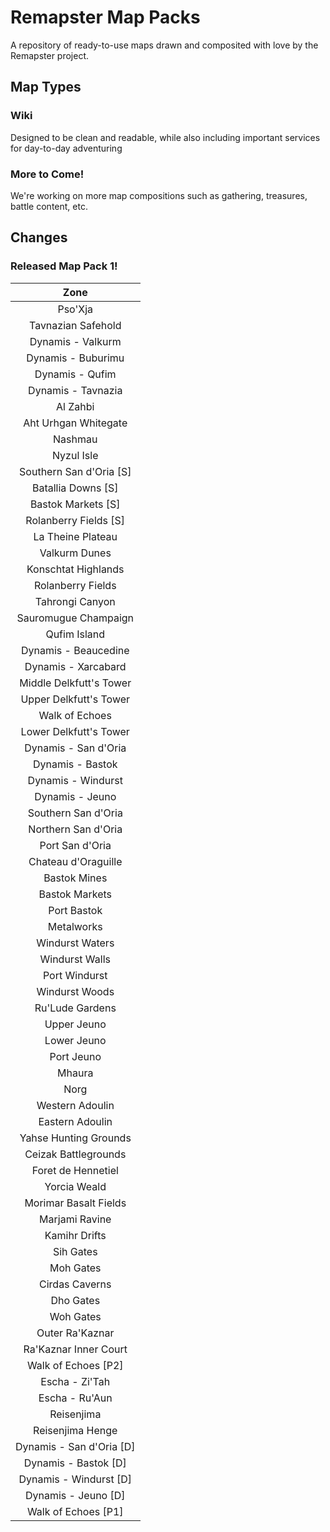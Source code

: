 # Remapster Map Packs

A repository of ready-to-use maps drawn and composited with love by the Remapster project.

## Map Types

### Wiki
Designed to be clean and readable, while also including important services for day-to-day adventuring

### More to Come!
We're working on more map compositions such as gathering, treasures, battle content, etc.

## Changes

### Released Map Pack 1!
| Zone |
| :---: |
| Pso'Xja |
| Tavnazian Safehold |
| Dynamis - Valkurm |
| Dynamis - Buburimu |
| Dynamis - Qufim |
| Dynamis - Tavnazia |
| Al Zahbi |
| Aht Urhgan Whitegate |
| Nashmau |
| Nyzul Isle |
| Southern San d'Oria [S] |
| Batallia Downs [S] |
| Bastok Markets [S] |
| Rolanberry Fields [S] |
| La Theine Plateau |
| Valkurm Dunes |
| Konschtat Highlands |
| Rolanberry Fields |
| Tahrongi Canyon |
| Sauromugue Champaign |
| Qufim Island |
| Dynamis - Beaucedine |
| Dynamis - Xarcabard |
| Middle Delkfutt's Tower |
| Upper Delkfutt's Tower |
| Walk of Echoes |
| Lower Delkfutt's Tower |
| Dynamis - San d'Oria |
| Dynamis - Bastok |
| Dynamis - Windurst |
| Dynamis - Jeuno |
| Southern San d'Oria |
| Northern San d'Oria |
| Port San d'Oria |
| Chateau d'Oraguille |
| Bastok Mines |
| Bastok Markets |
| Port Bastok |
| Metalworks |
| Windurst Waters |
| Windurst Walls |
| Port Windurst |
| Windurst Woods |
| Ru'Lude Gardens |
| Upper Jeuno |
| Lower Jeuno |
| Port Jeuno |
| Mhaura |
| Norg |
| Western Adoulin |
| Eastern Adoulin |
| Yahse Hunting Grounds |
| Ceizak Battlegrounds |
| Foret de Hennetiel |
| Yorcia Weald |
| Morimar Basalt Fields |
| Marjami Ravine |
| Kamihr Drifts |
| Sih Gates |
| Moh Gates |
| Cirdas Caverns |
| Dho Gates |
| Woh Gates |
| Outer Ra'Kaznar |
| Ra'Kaznar Inner Court |
| Walk of Echoes [P2] |
| Escha - Zi'Tah |
| Escha - Ru'Aun |
| Reisenjima |
| Reisenjima Henge |
| Dynamis - San d'Oria [D] |
| Dynamis - Bastok [D] |
| Dynamis - Windurst [D] |
| Dynamis - Jeuno [D] |
| Walk of Echoes [P1] |